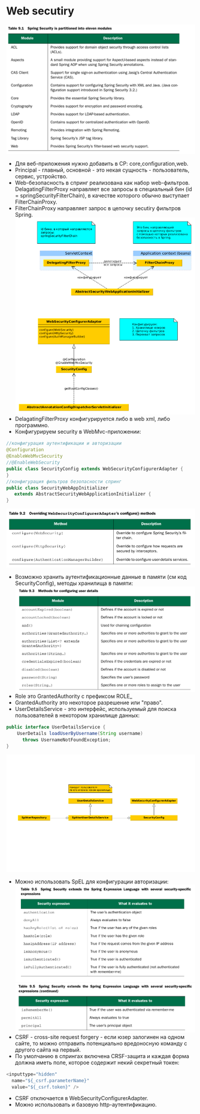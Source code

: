 # Web secutiry
![securityModules](securityModules.png)
*  Для веб-приложения нужно добавить в CP: core,configuration,web.
* Principal - главный, основной - это некая сущность - пользователь, сервис, устройство.
* Web-безопасность в спринг реализована
как набор web-фильтров. DelagatingFilterProxy направляет
все запросы в специальный бин (id = springSecurityFilterChain), в качестве которого обычно
выступает FilterChainProxy.
* FilterChainProxy направляет запрос в цепочку secutiry
фильтров Spring.
![filters](filters.png)
* DelagatingFilterProxy конфигурируется либо в web xml,
либо программно.
* Конфигурируем security в WebMvc-приложении:
```java
//конфигурация аутентификации и авторизации
@Configuration
@EnableWebMvcSecurity
//@EnableWebSecurity
public class SecurityConfig extends WebSecurityConfigurerAdapter {
}
//конфигурация фильтров безопасности спринг
public class SecurityWebAppInitializer
   extends AbstractSecurityWebApplicationInitializer {
}
```
![webSecurityConfigurerAdapterMethods](webSecurityConfigurerAdapterMethods.png)
* Возможно хранить аутентификационные данные в памяти (см код SecurityConfig), методы хранилища в памяти:
![memoryAuth](memoryAuth.png)
* Role это GrantedAuthority с префиксом ROLE_
* GrantedAuthority это некоторое разрешение или "право".
* UserDetailsService - это интерфейс, используемый для
поиска пользователей в некотором хранилище данных:
```java
public interface UserDetailsService {
    UserDetails loadUserByUsername(String username)
      throws UsernameNotFoundException;
}
```
![spitterAuth](spitterAuth.png)
* Можно использовать SpEL для конфигурации авторизации:
![expr1.png](expr1.png)
![expr2.png](expr2.png)
* CSRF - cross-site request forgery - если юзер залогинен на одном сайте, то можно отправить
потенциально вредоносную команду с другого сайта
на первый.
* По умолчанию в спрингах включена CRSF-защита
и каждая форма должна иметь поле, которое содержит
некий секретный токен:
```java
<inputtype="hidden"
  name="${_csrf.parameterName}"
  value="${_csrf.token}" />
```
* CSRF отключается в WebSecurityConfigurerAdapter.
* Можно использовать и базовую http-аутентификацию.
